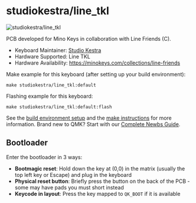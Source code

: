 # studiokestra/line_tkl

![studiokestra/line_tkl](https://i.imgur.com/3MmRQkh.png)

PCB developed for Mino Keys in collaboration with Line Friends (C).

* Keyboard Maintainer: [Studio Kestra](https://github.com/studiokestra/)
* Hardware Supported: Line TKL
* Hardware Availability: https://minokeys.com/collections/line-friends

Make example for this keyboard (after setting up your build environment):

    make studiokestra/line_tkl:default

Flashing example for this keyboard:

    make studiokestra/line_tkl:default:flash

See the [build environment setup](https://docs.qmk.fm/#/getting_started_build_tools) and the [make instructions](https://docs.qmk.fm/#/getting_started_make_guide) for more information. Brand new to QMK? Start with our [Complete Newbs Guide](https://docs.qmk.fm/#/newbs).

## Bootloader

Enter the bootloader in 3 ways:

* **Bootmagic reset**: Hold down the key at (0,0) in the matrix (usually the top left key or Escape) and plug in the keyboard
* **Physical reset button**: Briefly press the button on the back of the PCB - some may have pads you must short instead
* **Keycode in layout**: Press the key mapped to `QK_BOOT` if it is available
